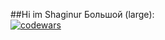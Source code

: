 ##Hi im Shaginur
Большой (large):  
[![codewars](https://www.codewars.com/users/Shaginur/badges/large)](https://www.codewars.com/users/Shaginur/badges/large)
<!--
**Shaginur/Shaginur** is a ✨ _special_ ✨ repository because its `README.md` (this file) appears on your GitHub profile.

Here are some ideas to get you started:

- 🔭 I’m currently working on ...
- 🌱 I’m currently learning ...
- 👯 I’m looking to collaborate on ...
- 🤔 I’m looking for help with ...
- 💬 Ask me about ...
- 📫 How to reach me: ...
- 😄 Pronouns: ...
- ⚡ Fun fact: ...
-->
